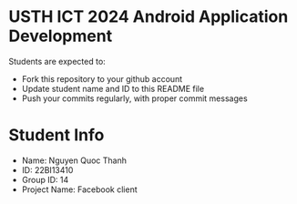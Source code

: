 USTH ICT 2024 Android Application Development
=====================================================

Students are expected to:

* Fork this repository to your github account
* Update student name and ID to this README file
* Push your commits regularly, with proper commit messages

Student Info
=======================

* Name: Nguyen Quoc Thanh 
* ID: 22BI13410
* Group ID: 14
* Project Name: Facebook client 
